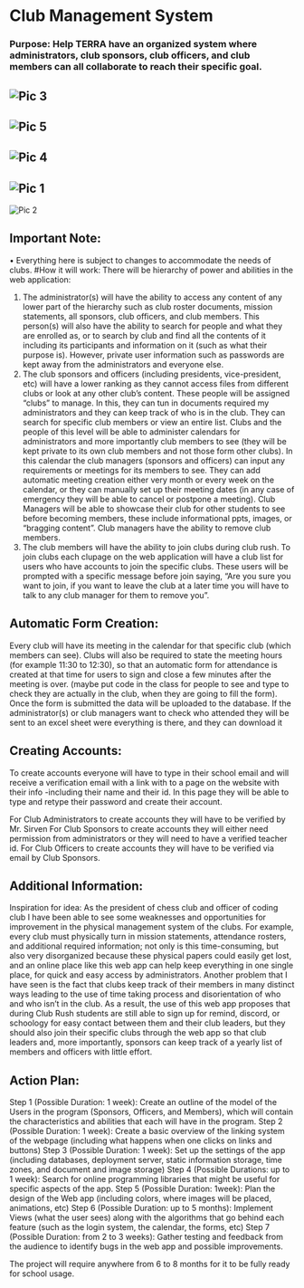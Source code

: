 # Club Management System
### Purpose: Help TERRA have an organized system where administrators, club sponsors, club officers, and club members can all collaborate to reach their specific goal.

![Pic 3](https://user-images.githubusercontent.com/84081765/209986863-9d6b402c-6c90-489c-95f6-4698378bccd1.png)
----------------------------------------------------------------------------------------------------------------
![Pic 5](https://user-images.githubusercontent.com/84081765/209986875-f2005207-ed3d-4392-98fa-0f4fb31fd153.png)
----------------------------------------------------------------------------------------------------------------
![Pic 4](https://user-images.githubusercontent.com/84081765/209986870-77918a9b-5717-42fe-89cb-a1d9364c7521.png)
----------------------------------------------------------------------------------------------------------------
![Pic 1](https://user-images.githubusercontent.com/84081765/209986853-fabab0c1-c94b-4599-9607-5d2c492d0ae0.png)
----------------------------------------------------------------------------------------------------------------
![Pic 2](https://user-images.githubusercontent.com/84081765/209986861-62ba6a4b-aa09-417a-9632-e88c80a1a9ad.png)

## Important Note:
•	Everything here is subject to changes to accommodate the needs of clubs.
#How it will work:
There will be hierarchy of power and abilities in the web application:
1)	The administrator(s) will have the ability to access any content of any lower part of the hierarchy such as club roster documents, mission statements, all sponsors, club officers, and club members. This person(s) will also have the ability to search for people and what they are enrolled as, or to search by club and find all the contents of it including its participants and information on it (such as what their purpose is). However, private user information such as passwords are kept away from the administrators and everyone else.
2)	The club sponsors and officers (including presidents, vice-president, etc) will have a lower ranking as they cannot access files from different clubs or look at any other club’s content. These people will be assigned “clubs” to manage. In this, they can tun in documents required my administrators and they can keep track of who is in the club. They can search for specific club members or view an entire list. Clubs and the people of this level will be able to administer calendars for administrators and more importantly club members to see (they will be kept private to its own club members and not those form other clubs). In this calendar the club managers (sponsors and officers) can input any requirements or meetings for its members to see. They can add automatic meeting creation either very month or every week on the calendar, or they can manually set up their meeting dates (in any case of emergency they will be able to cancel or postpone a meeting). Club Managers will be able to showcase their club for other students to see before becoming members, these include informational ppts, images, or “bragging content”. Club managers have the ability to remove club members.
3)	The club members will have the ability to join clubs during club rush. To join clubs each clupage on the web application will have a club list for users who have accounts to join the specific clubs. These users will be prompted with a specific message before join saying, “Are you sure you want to join, if you want to leave the club at a later time you will have to talk to any club manager for them to remove you”. 
## Automatic Form Creation:
Every club will have its meeting in the calendar for that specific club (which members can see). Clubs will also be required to state the meeting hours (for example 11:30 to 12:30), so that an automatic form for attendance is created at that time for users to sign and close a few minutes after the meeting is over. (maybe put code in the class for people to see and type to check they are actually in the club, when they are going to fill the form). Once the form is submitted the data will be uploaded to the database.
	If the administrator(s) or club managers want to check who attended they will be sent to an excel sheet were everything is there, and they can download it

## Creating Accounts:
To create accounts everyone will have to type in their school email and will receive a verification email with a link with to a page on the website with their info -including their name and their id. In this page they will be able to type and retype their password and create their account.

For Club Administrators to create accounts they will have to be verified by Mr. Sirven
For Club Sponsors to create accounts they will either need permission from administrators or they will need to have a verified teacher id.
For Club Officers to create accounts they will have to be verified via email by Club Sponsors.

## Additional Information:
Inspiration for idea:
As the president of chess club and officer of coding club I have been able to see some weaknesses and opportunities for improvement in the physical management system of the clubs. For example, every club must physically turn in mission statements, attendance rosters, and additional required information; not only is this time-consuming, but also very disorganized because these physical papers could easily get lost, and an online place like this web app can help keep everything in one single place, for quick and easy access by administrators. Another problem that I have seen is the fact that clubs keep track of their members in many distinct ways leading to the use of time taking process and disorientation of who and who isn’t in the club. As a result, the use of this web app proposes that during Club Rush students are still able to sign up for remind, discord, or schoology for easy contact between them and their club leaders, but they should also join their specific clubs through the web app so that club leaders and, more importantly, sponsors can keep track of a yearly list of members and officers with little effort.
## Action Plan:
Step 1 (Possible Duration: 1 week): Create an outline of the model of the Users in the program (Sponsors, Officers, and Members), which will contain the characteristics and abilities that each will have in the program.
Step 2 (Possible Duration: 1 week): Create a basic overview of the linking system of the webpage (including what happens when one clicks on links and buttons)
Step 3 (Possible Duration: 1 week): Set up the settings of the app (including databases, deployment server, static information storage, time zones, and document and image storage)
Step 4 (Possible Durations: up to 1 week): Search for online programming libraries that might be useful for specific aspects of the app.
Step 5 (Possible Duration: 1week): Plan the design of the Web app (including colors, where images will be placed, animations, etc)
Step 6 (Possible Duration: up to 5 months): Implement Views (what the user sees) along with the algorithms that go behind each feature (such as the login system, the calendar, the forms, etc)
Step 7 (Possible Duration: from 2 to 3 weeks): Gather testing and feedback from the audience to identify bugs in the web app and possible improvements.

The project will require anywhere from 6 to 8 months for it to be fully ready for school usage.
